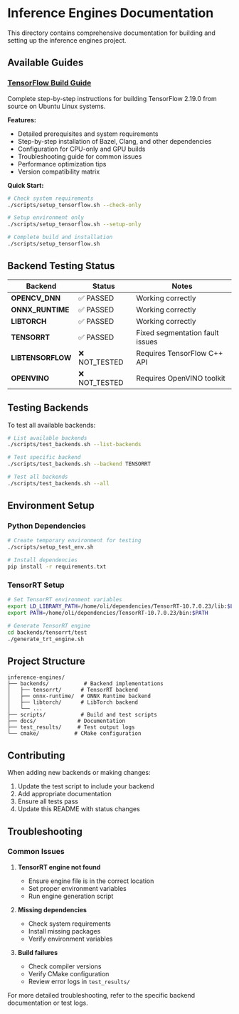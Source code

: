 # Inference Engines Documentation

This directory contains comprehensive documentation for building and setting up the inference engines project.

## Available Guides

### [TensorFlow Build Guide](TENSORFLOW_BUILD_GUIDE.md)
Complete step-by-step instructions for building TensorFlow 2.19.0 from source on Ubuntu Linux systems.

**Features:**
- Detailed prerequisites and system requirements
- Step-by-step installation of Bazel, Clang, and other dependencies
- Configuration for CPU-only and GPU builds
- Troubleshooting guide for common issues
- Performance optimization tips
- Version compatibility matrix

**Quick Start:**
```bash
# Check system requirements
./scripts/setup_tensorflow.sh --check-only

# Setup environment only
./scripts/setup_tensorflow.sh --setup-only

# Complete build and installation
./scripts/setup_tensorflow.sh
```

## Backend Testing Status

| Backend | Status | Notes |
|---------|--------|-------|
| **OPENCV_DNN** | ✅ PASSED | Working correctly |
| **ONNX_RUNTIME** | ✅ PASSED | Working correctly |
| **LIBTORCH** | ✅ PASSED | Working correctly |
| **TENSORRT** | ✅ PASSED | Fixed segmentation fault issues |
| **LIBTENSORFLOW** | ❌ NOT_TESTED | Requires TensorFlow C++ API |
| **OPENVINO** | ❌ NOT_TESTED | Requires OpenVINO toolkit |

## Testing Backends

To test all available backends:

```bash
# List available backends
./scripts/test_backends.sh --list-backends

# Test specific backend
./scripts/test_backends.sh --backend TENSORRT

# Test all backends
./scripts/test_backends.sh --all
```

## Environment Setup

### Python Dependencies
```bash
# Create temporary environment for testing
./scripts/setup_test_env.sh

# Install dependencies
pip install -r requirements.txt
```

### TensorRT Setup
```bash
# Set TensorRT environment variables
export LD_LIBRARY_PATH=/home/oli/dependencies/TensorRT-10.7.0.23/lib:$LD_LIBRARY_PATH
export PATH=/home/oli/dependencies/TensorRT-10.7.0.23/bin:$PATH

# Generate TensorRT engine
cd backends/tensorrt/test
./generate_trt_engine.sh
```

## Project Structure

```
inference-engines/
├── backends/           # Backend implementations
│   ├── tensorrt/      # TensorRT backend
│   ├── onnx-runtime/  # ONNX Runtime backend
│   ├── libtorch/      # LibTorch backend
│   └── ...
├── scripts/           # Build and test scripts
├── docs/             # Documentation
├── test_results/     # Test output logs
└── cmake/           # CMake configuration
```

## Contributing

When adding new backends or making changes:

1. Update the test script to include your backend
2. Add appropriate documentation
3. Ensure all tests pass
4. Update this README with status changes

## Troubleshooting

### Common Issues

1. **TensorRT engine not found**
   - Ensure engine file is in the correct location
   - Set proper environment variables
   - Run engine generation script

2. **Missing dependencies**
   - Check system requirements
   - Install missing packages
   - Verify environment variables

3. **Build failures**
   - Check compiler versions
   - Verify CMake configuration
   - Review error logs in `test_results/`

For more detailed troubleshooting, refer to the specific backend documentation or test logs. 